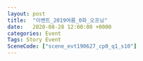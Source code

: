 ```yaml
---
layout: post
title:  "이벤트_2019여름_0화_오프닝"
date:   2020-08-28 12:00:00 +0000
categories: Event
Tags: Story Event
SceneCode: ["scene_evt190627_cp0_q1_s10"]
---
```

